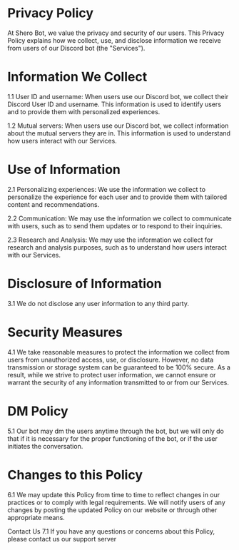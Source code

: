 # Privacy Policy

At Shero Bot, we value the privacy and security of our users. This Privacy Policy explains how we collect, use, and disclose information we receive from users of our Discord bot (the "Services").

# Information We Collect
1.1 User ID and username: When users use our Discord bot, we collect their Discord User ID and username. This information is used to identify users and to provide them with personalized experiences.

1.2 Mutual servers: When users use our Discord bot, we collect information about the mutual servers they are in. This information is used to understand how users interact with our Services.

# Use of Information
2.1 Personalizing experiences: We use the information we collect to personalize the experience for each user and to provide them with tailored content and recommendations.

2.2 Communication: We may use the information we collect to communicate with users, such as to send them updates or to respond to their inquiries.

2.3 Research and Analysis: We may use the information we collect for research and analysis purposes, such as to understand how users interact with our Services.

# Disclosure of Information
3.1 We do not disclose any user information to any third party.

# Security Measures
4.1 We take reasonable measures to protect the information we collect from users from unauthorized access, use, or disclosure. However, no data transmission or storage system can be guaranteed to be 100% secure. As a result, while we strive to protect user information, we cannot ensure or warrant the security of any information transmitted to or from our Services.

# DM Policy
5.1 Our bot may dm the users anytime through the bot, but we will only do that if it is necessary for the proper functioning of the bot, or if the user initiates the conversation.

# Changes to this Policy
6.1 We may update this Policy from time to time to reflect changes in our practices or to comply with legal requirements. We will notify users of any changes by posting the updated Policy on our website or through other appropriate means.

Contact Us
7.1 If you have any questions or concerns about this Policy, please contact us our support server
